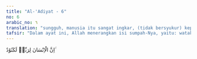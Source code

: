 ```yaml
---
title: "Al-'Adiyat - 6"
no: 6
arabic_no: ٦
translation: "sungguh, manusia itu sangat ingkar, (tidak bersyukur) kepada Tuhannya,"
tafsir: "Dalam ayat ini, Allah menerangkan isi sumpah-Nya, yaitu: watak manusia adalah mengingkari kebenaran dan tidak mengakui hal-hal yang menyebabkan mereka harus bersyukur kepada penciptanya, kecuali orang-orang yang mendapat taufik, membiasakan diri berbuat kebajikan dan menjauhkan diri dari kemungkaran.\n\nHubungan antara ayat 5 yang menggambarkan persoalan kuda dan ayat 6 yang memberi informasi tentang sifat dasar manusia adalah bahwa manusia itu mempunyai potensi menjadi liar seperti kuda yang tidak terkendali, sehingga menyebabkannya ingkar kepada Allah.\n\nSifat yang terpendam dalam jiwa manusia ini menyebabkan ia tidak mementingkan apa yang terdapat di sekelilingnya, tidak menghiraukan apa yang akan datang, dan lupa apa yang telah lalu. Bila Allah memberikan kepadanya sesuatu nikmat, dia menjadi bingung, hatinya menjadi bengis, dan sikapnya menjadi kasar terhadap hamba-hamba Allah."
---
```


اِنَّ الْاِنْسَانَ لِرَبِّهٖ لَكَنُوْدٌ ۚ
